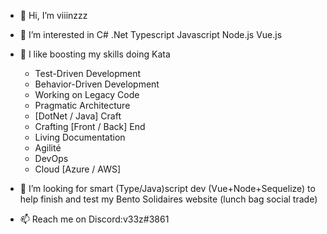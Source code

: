 - 👋 Hi, I’m viiinzzz
- 👀 I’m interested in C# .Net Typescript Javascript Node.js Vue.js
- 🌱 I like boosting my skills doing Kata
   - Test-Driven Development
   - Behavior-Driven Development
   - Working on Legacy Code
   - Pragmatic Architecture
   - [DotNet / Java] Craft
   - Crafting [Front / Back] End
   - Living Documentation
   - Agilité
   - DevOps
   - Cloud [Azure / AWS]

- 💞️ I’m looking for smart (Type/Java)script dev (Vue+Node+Sequelize) to help finish and test my Bento Solidaires website (lunch bag social trade)
- 📫 Reach me on Discord:v33z#3861

<!---
viiinzzz/viiinzzz is a ✨ special ✨ repository because its `README.md` (this file) appears on your GitHub profile.
You can click the Preview link to take a look at your changes.
--->
